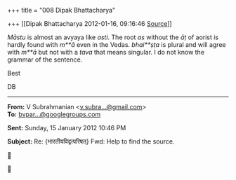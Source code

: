 +++
title = "008 Dipak Bhattacharya"

+++
[[Dipak Bhattacharya	2012-01-16, 09:16:46 [Source](https://groups.google.com/g/bvparishat/c/ogzWvZMnxo0)]]



*Māstu* is almost an avyaya like *asti*. The root *as* without the *āṭ* of aorist is hardly found with *m**ā* even in the Vedas. *bhai**ṣṭa* is plural and will agree with *m**ā* but not with a *tava* that means singular. I do not know the grammar of the sentence.

Best

DB

  

------------------------------------------------------------------------

**From:** V Subrahmanian \<[v.subra...@gmail.com]()\>  
**To:** [bvpar...@googlegroups.com]()  

**Sent:** Sunday, 15 January 2012 10:46 PM

  
**Subject:** Re: {भारतीयविद्वत्परिषत्} Fwd: Help to find the source.  





